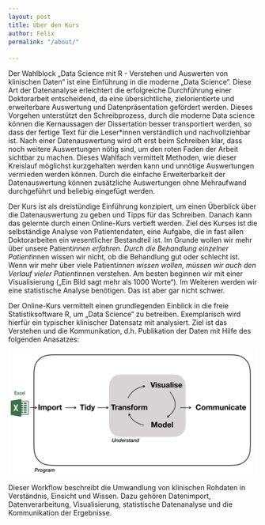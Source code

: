 ```yaml
---
layout: post
title: Über den Kurs
author: Felix
permalink: "/about/"

---
```

Der Wahlblock „Data Science mit R - Verstehen und Auswerten von klinischen Daten“ ist eine Einführung in die moderne „Data Science“. Diese Art der Datenanalyse erleichtert die erfolgreiche Durchführung einer Doktorarbeit entscheidend, da eine übersichtliche, zielorientierte und erweiterbare Auswertung und Datenpräsentation gefördert werden. Dieses Vorgehen unterstützt den Schreibprozess, durch die moderne Data science können die Kernaussagen der Dissertation besser transportiert werden, so dass der fertige Text für die Leser*innen verständlich und nachvollziehbar ist. Nach einer Datenauswertung wird oft erst beim Schreiben klar, dass noch weitere Auswertungen nötig sind, um den roten Faden der Arbeit sichtbar zu machen. Dieses Wahlfach vermittelt Methoden, wie dieser Kreislauf möglichst kurzgehalten werden kann und unnötige Auswertungen vermieden werden können. Durch die einfache Erweiterbarkeit der Datenauswertung können zusätzliche Auswertungen ohne Mehraufwand durchgeführt und beliebig eingefügt werden.

Der Kurs ist als dreistündige Einführung konzipiert, um einen Überblick über die Datenauswertung zu geben und Tipps für das Schreiben. Danach kann das gelernte durch einen Online-Kurs vertieft werden. Ziel des Kurses ist die selbständige Analyse von Patientendaten, eine Aufgabe, die in fast allen Doktorarbeiten ein wesentlicher Bestandteil ist. Im Grunde wollen wir mehr über unsere Patient*innen erfahren. Durch die Behandlung einzelner Patient*innen wissen wir nicht, ob die Behandlung gut oder schlecht ist. Wenn wir mehr über viele Patient*innen wissen wollen, müssen wir auch den Verlauf vieler Patient*innen verstehen. Am besten beginnen wir mit einer Visualisierung („Ein Bild sagt mehr als 1000 Worte“). Im Weiteren werden wir eine statistische Analyse benötigen. Das ist aber gar nicht schwer.

Der Online-Kurs vermittelt einen grundlegenden Einblick in die freie Statistiksoftware R, um „Data Science“ zu betreiben. Exemplarisch wird hierfür ein typischer klinischer Datensatz mit analysiert. Ziel ist das Verstehen und die Kommunikation, d.h. Publikation der Daten mit Hilfe des folgenden Anasatzes:

![](/assets/data-analysis-cycle.jpg)

Dieser Workflow beschreibt die Umwandlung von klinischen Rohdaten in Verständnis, Einsicht und Wissen. Dazu gehören Datenimport, Datenverarbeitung, Visualisierung, statistische Datenanalyse und die Kommunikation der Ergebnisse.
